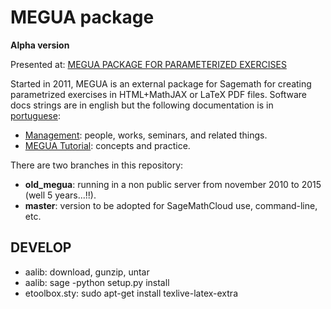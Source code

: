 

MEGUA package
=============

**Alpha version**

Presented at:
<a href="http://library.iated.org/view/CRUZ2013MEG" title="MEGUA PACKAGE FOR PARAMETERIZED EXERCISES">MEGUA PACKAGE FOR PARAMETERIZED EXERCISES</a>


Started in 2011, MEGUA is an external package for Sagemath for creating parametrized exercises in HTML+MathJAX or LaTeX PDF files. Software docs strings are in english but the following documentation is in [portuguese](https://pt.wikipedia.org/wiki/L%C3%ADngua_portuguesa):

- <a href="http://cms.ua.pt/megua" title="MEGUA PACKAGE FOR PARAMETERIZED EXERCISES">Management</a>: people, works, seminars, and related things.
- <a href="http://megua.readthedocs.org/pt/latest/" title="TUTORIAL DO MEGUA">MEGUA Tutorial</a>: concepts and practice.

There are two branches in this repository:

- **old_megua**: running in a non public server from november 2010 to 2015 (well 5 years...!!).
- **master**: version to be adopted for SageMathCloud use, command-line, etc. 

DEVELOP
-------

* aalib: download, gunzip, untar
* aalib: sage -python setup.py install 
* etoolbox.sty: sudo apt-get install texlive-latex-extra

